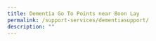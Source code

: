 ```yaml
---
title: Dementia Go To Points near Boon Lay
permalink: /support-services/dementiasupport/
description: ""
---
```

